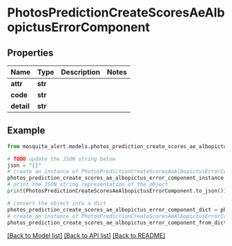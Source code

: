 # PhotosPredictionCreateScoresAeAlbopictusErrorComponent


## Properties

Name | Type | Description | Notes
------------ | ------------- | ------------- | -------------
**attr** | **str** |  | 
**code** | **str** |  | 
**detail** | **str** |  | 

## Example

```python
from mosquito_alert.models.photos_prediction_create_scores_ae_albopictus_error_component import PhotosPredictionCreateScoresAeAlbopictusErrorComponent

# TODO update the JSON string below
json = "{}"
# create an instance of PhotosPredictionCreateScoresAeAlbopictusErrorComponent from a JSON string
photos_prediction_create_scores_ae_albopictus_error_component_instance = PhotosPredictionCreateScoresAeAlbopictusErrorComponent.from_json(json)
# print the JSON string representation of the object
print(PhotosPredictionCreateScoresAeAlbopictusErrorComponent.to_json())

# convert the object into a dict
photos_prediction_create_scores_ae_albopictus_error_component_dict = photos_prediction_create_scores_ae_albopictus_error_component_instance.to_dict()
# create an instance of PhotosPredictionCreateScoresAeAlbopictusErrorComponent from a dict
photos_prediction_create_scores_ae_albopictus_error_component_from_dict = PhotosPredictionCreateScoresAeAlbopictusErrorComponent.from_dict(photos_prediction_create_scores_ae_albopictus_error_component_dict)
```
[[Back to Model list]](../README.md#documentation-for-models) [[Back to API list]](../README.md#documentation-for-api-endpoints) [[Back to README]](../README.md)


